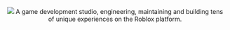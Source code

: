 <p align="center">
  <img src="https://avatars.githubusercontent.com/u/110570789?s=400&u=24cf253493b7781ee03f6f66ade2a02b53d7cea9&v=4"></img>
  A game development studio, engineering, maintaining and building tens of unique experiences on the Roblox platform.
</p>
